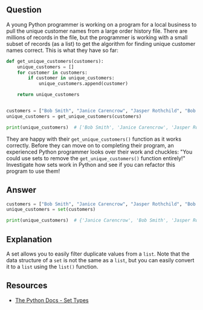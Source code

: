 ## Question

A young Python programmer is working on a program for a local business to pull the unique customer names from a large order history file. There are millions of records in the file, but the programmer is working with a small subset of records (as a list) to get the algorithm for finding unique customer names correct. This is what they have so far:

```python
def get_unique_customers(customers):
    unique_customers = []
    for customer in customers:
        if customer in unique_customers:
            unique_customers.append(customer)

    return unique_customers


customers = ["Bob Smith", "Janice Carencrow", "Jasper Rothchild", "Bob Smith"]
unique_customers = get_unique_customers(customers)

print(unique_customers)  # ['Bob Smith', 'Janice Carencrow', 'Jasper Rothchild']
```

They are happy with their `get_unique_customers()` function as it works correctly. Before they can move on to completing their program, an experienced Python programmer looks over their work and chuckles: "You could use sets to remove the `get_unique_customers()` function entirely!" Investigate how sets work in Python and see if you can refactor this program to use them!

## Answer

```python
customers = ["Bob Smith", "Janice Carencrow", "Jasper Rothchild", "Bob Smith"]
unique_customers = set(customers)

print(unique_customers)  # {'Janice Carencrow', 'Bob Smith', 'Jasper Rothchild'}
```

## Explanation

A set allows you to easily filter duplicate values from a `list`. Note that the data structure of a `set` is not the same as a `list`, but you can easily convert it to a `list` using the `list()` function.

## Resources

-   [The Python Docs - Set Types](https://docs.python.org/3/library/stdtypes.html#types-set)
